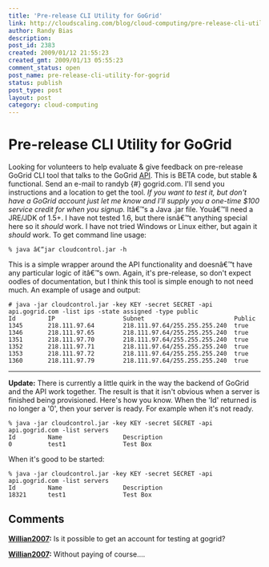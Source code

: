 ```yaml
---
title: 'Pre-release CLI Utility for GoGrid'
link: http://cloudscaling.com/blog/cloud-computing/pre-release-cli-utility-for-gogrid/
author: Randy Bias
description: 
post_id: 2383
created: 2009/01/12 21:55:23
created_gmt: 2009/01/13 05:55:23
comment_status: open
post_name: pre-release-cli-utility-for-gogrid
status: publish
post_type: post
layout: post
category: cloud-computing
---
```


# Pre-release CLI Utility for GoGrid

Looking for volunteers to help evaluate & give feedback on pre-release GoGrid CLI tool that talks to the GoGrid [API](http://wiki.gogrid.com/wiki/index.php/API). This is BETA code, but stable & functional. Send an e-mail to randyb {#} gogrid.com. I'll send you instructions and a location to get the tool. _If you want to test it, but don't have a GoGrid account just let me know and I'll supply you a one-time $100 service credit for when you signup._ Itâ€™s a Java .jar file. Youâ€™ll need a JRE/JDK of 1.5+. I have not tested 1.6, but there isnâ€™t anything special here so it _should_ work. I have not tried Windows or Linux either, but again it _should_ work. To get command line usage: 
    
    
    % java â€“jar cloudcontrol.jar -h
    

This is a simple wrapper around the API functionality and doesnâ€™t have any particular logic of itâ€™s own. Again, it's pre-release, so don't expect oodles of documentation, but I think this tool is simple enough to not need much. An example of usage and output: 
    
    
    # java -jar cloudcontrol.jar -key KEY -secret SECRET -api api.gogrid.com -list ips -state assigned -type public
    Id         IP                   Subnet                         Public
    1345       218.111.97.64        218.111.97.64/255.255.255.240  true
    1346       218.111.97.65        218.111.97.64/255.255.255.240  true
    1351       218.111.97.70        218.111.97.64/255.255.255.240  true
    1352       218.111.97.71        218.111.97.64/255.255.255.240  true
    1353       218.111.97.72        218.111.97.64/255.255.255.240  true
    1360       218.111.97.79        218.111.97.64/255.255.255.240  true
    

* * *

**Update:** There is currently a little quirk in the way the backend of GoGrid and the API work together. The result is that it isn't obvious when a server is finished being provisioned. Here's how you know. When the 'Id' returned is no longer a '0', then your server is ready. For example when it's not ready. 
    
    
    % java -jar cloudcontrol.jar -key KEY -secret SECRET -api api.gogrid.com -list servers
    Id         Name                 Description
    0          test1                Test Box
    

When it's good to be started: 
    
    
    % java -jar cloudcontrol.jar -key KEY -secret SECRET -api api.gogrid.com -list servers
    Id         Name                 Description
    18321      test1                Test Box

## Comments

**[Willian2007](#3039 "2011-05-13 15:18:00"):** Is it possible to get an account for testing at gogrid?

**[Willian2007](#3040 "2011-05-13 15:22:00"):** Without paying of course....

